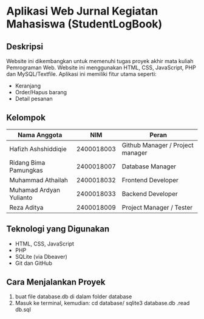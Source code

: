 # Aplikasi Web Jurnal Kegiatan Mahasiswa (StudentLogBook)

## Deskripsi

Website ini dikembangkan untuk memenuhi tugas proyek akhir mata kuliah Pemrograman Web. Website ini menggunakan HTML, CSS, JavaScript, PHP dan MySQL/Textfile. Aplikasi ini memiliki fitur utama seperti:
- Keranjang
- Order/Hapus barang
- Detail pesanan

## Kelompok

| Nama Anggota             | NIM        | Peran                             |
| ---------------------    | ---------- | ------------------------------    |
| Hafizh Ashshiddiqie      | 2400018003 | Github Manager / Project manager  |
| Ridang Bima Pamungkas    | 2400018007 | Database Manager                  |
| Muhammad Athailah        | 2400018032 | Frontend Developer                |
| Muhamad Ardyan Yulianto  | 2400018033 | Backend Developer                 |
| Reza Aditya              | 2400018009 | Project Manager / Tester          |

## Teknologi yang Digunakan

- HTML, CSS, JavaScript
- PHP
- SQLite (via Dbeaver)
- Git dan GitHub

## Cara Menjalankan Proyek
1. buat file database.db di dalam folder database
2. Masuk ke terminal, kemudian:
	cd database/
	sqlite3 database.db
	.read db.sql
	

